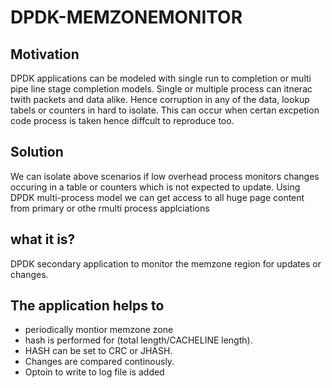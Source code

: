 # DPDK-MEMZONEMONITOR

## Motivation
DPDK applications can be modeled with single run to completion or multi pipe line stage completion models. Single or multiple process can itnerac twith packets and data alike. Hence corruption in any of the data, lookup tabels or counters in hard to isolate. This can occur when certan excpetion code process is taken hence diffcult to reproduce too.

## Solution
We can isolate above scenarios if low overhead process monitors changes occuring in a table or counters which is not expected to update. Using DPDK multi-process model we can get access to all huge page content from primary or othe rmulti process applciations

## what it is?
DPDK secondary application to monitor the memzone region for updates or changes.

## The application helps to 
- periodically montior memzone zone
- hash is performed for (total length/CACHELINE length).
- HASH can be set to CRC or JHASH. 
- Changes are compared continously.
- Optoin to write to log file is added
